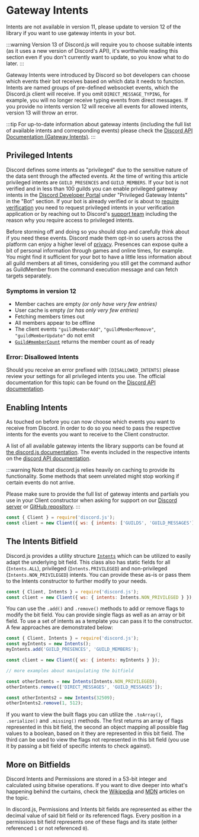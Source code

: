 # Gateway Intents

<branch version="11.x">

Intents are not available in version 11, please update to version 12 of the library if you want to use gateway intents in your bot.

</branch>
<branch version="12.x">

:::warning
Version 13 of Discord.js will require you to choose suitable intents (as it uses a new version of Discord's API), it's worthwhile reading this section even if you don't currently want to update, so you know what to do later.
:::

Gateway Intents were introduced by Discord so bot developers can choose which events their bot receives based on which data it needs to function. Intents are named groups of pre-defined websocket events, which the Discord.js client will receive. If you omit `DIRECT_MESSAGE_TYPING`, for example, you will no longer receive typing events from direct messages. If you provide no intents version 12 will receive all events for allowed intents, version 13 will throw an error.

:::tip
For up-to-date information about gateway intents (including the full list of available intents and corresponding events) please check the [Discord API Documentation (Gateway Intents)](https://discord.com/developers/docs/topics/gateway#gateway-intents).
:::

## Privileged Intents

Discord defines some intents as "privileged" due to the sensitive nature of the data sent through the affected events. At the time of writing this article privileged intents are `GUILD_PRESENCES` and `GUILD_MEMBERS`. If your bot is not verified and in less than 100 guilds you can enable privileged gateway intents in the [Discord Developer Portal](https://discord.com/developers/applications) under "Privileged Gateway Intents" in the "Bot" section. If your bot is already verified or is about to [require verification](https://support.discord.com/hc/en-us/articles/360040720412) you need to request privileged intents in your verification application or by reaching out to Discord's [support team](https://dis.gd/contact) including the reason why you require access to privileged intents.

Before storming off and doing so you should stop and carefully think about if you need these events. Discord made them opt-in so users across the platform can enjoy a higher level of [privacy](https://en.wikipedia.org/wiki/Privacy_by_design). Presences can expose quite a bit of personal information through games and online times, for example. You might find it sufficient for your bot to have a little less information about all guild members at all times, considering you still get the command author as GuildMember from the command execution message and can fetch targets separately.

### Symptoms in version 12

- Member caches are empty *(or only have very few entries)*
- User cache is empty *(or has only very few entries)*
- Fetching members times out
- All members appear to be offline
- The client events `"guildMemberAdd"`, `"guildMemberRemove"`, `"guildMemberUpdate"` do not emit
- [`Guild#memberCount`](https://discord.js.org/#/docs/main/stable/class/Guild?scrollTo=memberCount) returns the member count as of ready

### Error: Disallowed Intents

Should you receive an error prefixed with `[DISALLOWED_INTENTS]` please review your settings for all privileged intents you use. The official documentation for this topic can be found on the [Discord API documentation](https://discord.com/developers/docs/topics/gateway#privileged-intents).

## Enabling Intents

As touched on before you can now choose which events you want to receive from Discord. In order to do so you need to pass the respective intents for the events you want to receive to the Client constructor.

A list of all available gateway intents the library supports can be found at [the discord.js documentation](https://discord.js.org/#/docs/main/stable/class/Intents?scrollTo=s-FLAGS). The events included in the respective intents on the [discord API documentation](https://discord.com/developers/docs/topics/gateway#list-of-intents).

:::warning
Note that discord.js relies heavily on caching to provide its functionality. Some methods that seem unrelated might stop working if certain events do not arrive.

Please make sure to provide the full list of gateway intents and partials you use in your Client constructor when asking for support on our [Discord server](https://discord.gg/bRCvFy9) or [GitHub repository](https://github.com/discordjs/discord.js).
:::

```js
const { Client } = require('discord.js');
const client = new Client({ ws: { intents: ['GUILDS', 'GUILD_MESSAGES'] } });
```

## The Intents Bitfield

Discord.js provides a utility structure [`Intents`](https://discord.js.org/#/docs/main/stable/class/Intents) which can be utilized to easily adapt the underlying bit field. This class also has static fields for all (`Intents.ALL`), privileged (`Intents.PRIVILEGED`) and non-privileged (`Intents.NON_PRIVILEGED`) intents. You can provide these as-is or pass them to the Intents constructor to further modify to your needs.

```js
const { Client, Intents } = require('discord.js');
const client = new Client({ ws: { intents: Intents.NON_PRIVILEGED } });
```

You can use the `.add()` and `.remove()` methods to add or remove flags to modify the bit field. You can provide single flags as well as an array or bit field. To use a set of intents as a template you can pass it to the constructor. A few approaches are demonstrated below:

```js
const { Client, Intents } = require('discord.js');
const myIntents = new Intents();
myIntents.add('GUILD_PRESENCES', 'GUILD_MEMBERS');

const client = new Client({ ws: { intents: myIntents } });

// more examples about manipulating the bitfield

const otherIntents = new Intents(Intents.NON_PRIVILEGED);
otherIntents.remove(['DIRECT_MESSAGES', 'GUILD_MESSAGES']);

const otherIntents2 = new Intents(32509);
otherIntents2.remove(1, 512);
```

If you want to view the built flags you can utilize the `.toArray()`, `.serialize()` and `.missing()` methods. The first returns an array of flags represented in this bit field, the second an object mapping all possible flag values to a boolean, based on it they are represented in this bit field. The third can be used to view the flags not represented in this bit field (you use it by passing a bit field of specific intents to check against).

## More on Bitfields

Discord Intents and Permissions are stored in a 53-bit integer and calculated using bitwise operations. If you want to dive deeper into what's happening behind the curtains, check the [Wikipedia](https://en.wikipedia.org/wiki/Bit_field) and [MDN](https://developer.mozilla.org/en-US/docs/Web/JavaScript/Reference/Operators/Bitwise_Operators) articles on the topic.

In discord.js, Permissions and Intents bit fields are represented as either the decimal value of said bit field or its referenced flags. Every position in a permissions bit field represents one of these flags and its state (either referenced `1` or not referenced `0`).

</branch>
